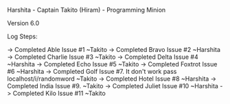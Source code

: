 Harshita - Captain
Takito (Hiram) - Programming Minion

Version 6.0

Log Steps:

-> Completed Able Issue #1 ~Takito
-> Completed Bravo Issue #2 ~Harshita
-> Completed Charlie Issue #3 ~Takito
-> Completed Delta Issue #4 ~Harshita
-> Completed Echo Issue #5 ~Takito
-> Completed Foxtrot Issue #6 ~Harshita
-> Completed Golf Issue #7. It don't work pass localhost/i/randomword ~Takito
-> Completed Hotel Issue #8 ~Harshita
-> Completed India Issue #9. ~Takito
-> Completed Juliet Issue #10 ~Harshita
-> Completed Kilo Issue #11 ~Takito